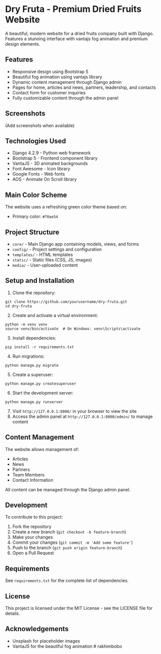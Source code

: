 # Dry Fruta - Premium Dried Fruits Website

A beautiful, modern website for a dried fruits company built with Django. Features a stunning interface with vantajs fog animation and premium design elements.

## Features

- Responsive design using Bootstrap 5
- Beautiful fog animation using vantajs library
- Dynamic content management through Django admin
- Pages for home, articles and news, partners, leadership, and contacts
- Contact form for customer inquiries
- Fully customizable content through the admin panel

## Screenshots

(Add screenshots when available)

## Technologies Used

- Django 4.2.9 - Python web framework
- Bootstrap 5 - Frontend component library
- VantaJS - 3D animated backgrounds
- Font Awesome - Icon library
- Google Fonts - Web fonts
- AOS - Animate On Scroll library

## Main Color Scheme

The website uses a refreshing green color theme based on:
- Primary color: `#70ae54`

## Project Structure

- `core/` - Main Django app containing models, views, and forms
- `config/` - Project settings and configuration
- `templates/` - HTML templates
- `static/` - Static files (CSS, JS, images)
- `media/` - User-uploaded content

## Setup and Installation

1. Clone the repository:
```
git clone https://github.com/yourusername/dry-fruta.git
cd dry-fruta
```

2. Create and activate a virtual environment:
```
python -m venv venv
source venv/bin/activate  # On Windows: venv\Scripts\activate
```

3. Install dependencies:
```
pip install -r requirements.txt
```

4. Run migrations:
```
python manage.py migrate
```

5. Create a superuser:
```
python manage.py createsuperuser
```

6. Start the development server:
```
python manage.py runserver
```

7. Visit `http://127.0.0.1:8000/` in your browser to view the site
8. Access the admin panel at `http://127.0.0.1:8000/admin/` to manage content

## Content Management

The website allows management of:
- Articles
- News
- Partners
- Team Members
- Contact Information

All content can be managed through the Django admin panel.

## Development

To contribute to this project:

1. Fork the repository
2. Create a new branch (`git checkout -b feature-branch`)
3. Make your changes
4. Commit your changes (`git commit -m 'Add some feature'`)
5. Push to the branch (`git push origin feature-branch`)
6. Open a Pull Request

## Requirements

See `requirements.txt` for the complete list of dependencies.

## License

This project is licensed under the MIT License - see the LICENSE file for details.

## Acknowledgements

- Unsplash for placeholder images
- VantaJS for the beautiful fog animation # rakhimbobo
